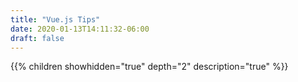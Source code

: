 ```yaml
---
title: "Vue.js Tips"
date: 2020-01-13T14:11:32-06:00
draft: false
---
```


{{% children showhidden="true" depth="2" description="true" %}}
